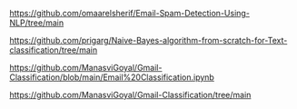 https://github.com/omaarelsherif/Email-Spam-Detection-Using-NLP/tree/main

https://github.com/prigarg/Naive-Bayes-algorithm-from-scratch-for-Text-classification/tree/main

https://github.com/ManasviGoyal/Gmail-Classification/blob/main/Email%20Classification.ipynb

https://github.com/ManasviGoyal/Gmail-Classification/tree/main
